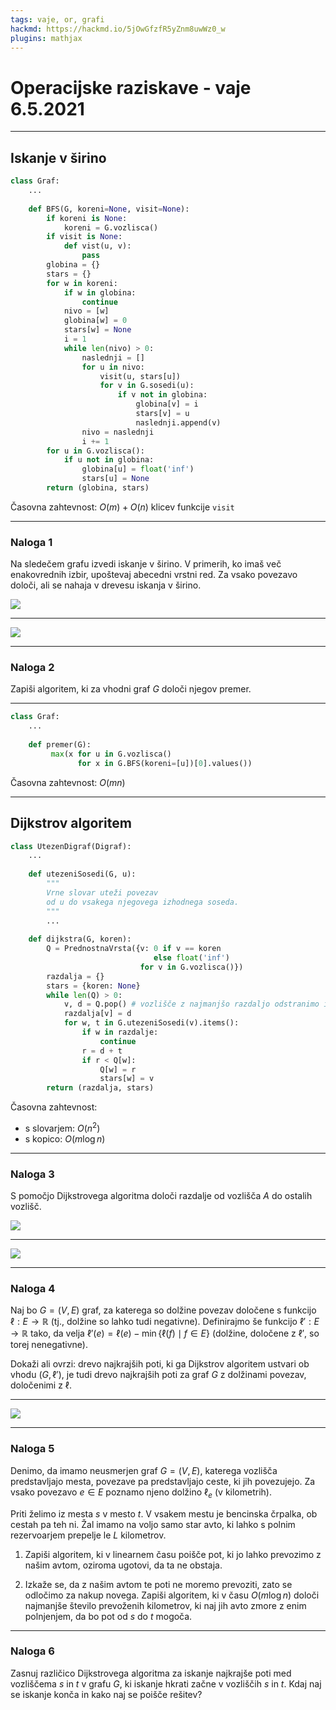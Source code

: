```yaml
---
tags: vaje, or, grafi
hackmd: https://hackmd.io/5jOwGfzfR5yZnm8uwWz0_w
plugins: mathjax
---
```

# Operacijske raziskave - vaje 6.5.2021

---

## Iskanje v širino

```python
class Graf:
    ...
    
    def BFS(G, koreni=None, visit=None):
        if koreni is None:
            koreni = G.vozlisca()
        if visit is None:
            def vist(u, v):
                pass
        globina = {}
        stars = {}
        for w in koreni:
            if w in globina:
                continue
            nivo = [w]
            globina[w] = 0
            stars[w] = None
            i = 1
            while len(nivo) > 0:
                naslednji = []
                for u in nivo:
                    visit(u, stars[u])
                    for v in G.sosedi(u):
                        if v not in globina:
                            globina[v] = i
                            stars[v] = u
                            naslednji.append(v)
                nivo = naslednji
                i += 1
        for u in G.vozlisca():
            if u not in globina:
                globina[u] = float('inf')
                stars[u] = None
        return (globina, stars)
```

Časovna zahtevnost: $O(m) + O(n)$ klicev funkcije `visit`

---

### Naloga 1

Na sledečem grafu izvedi iskanje v širino. V primerih, ko imaš več enakovrednih izbir, upoštevaj abecedni vrstni red. Za vsako povezavo določi, ali se nahaja v drevesu iskanja v širino.

![](https://jaanos.github.io/operacijske-raziskave/zapiski/2021/2021-05-06/graf1.png)

----

![](https://jaanos.github.io/operacijske-raziskave/zapiski/2021/2021-05-06/BFS.png)

---

### Naloga 2

Zapiši algoritem, ki za vhodni graf $G$ določi njegov premer.

----

```python
class Graf:
    ...
    
    def premer(G):
         max(x for u in G.vozlisca()
               for x in G.BFS(koreni=[u])[0].values())
```
Časovna zahtevnost: $O(mn)$

---

## Dijkstrov algoritem

```python
class UtezenDigraf(Digraf):
    ...
    
    def utezeniSosedi(G, u):
        """
        Vrne slovar uteži povezav
        od u do vsakega njegovega izhodnega soseda.
        """
        ...
        
    def dijkstra(G, koren):
        Q = PrednostnaVrsta({v: 0 if v == koren
                                else float('inf')
                             for v in G.vozlisca()})
        razdalja = {}
        stars = {koren: None}
        while len(Q) > 0:
            v, d = Q.pop() # vozlišče z najmanjšo razdaljo odstranimo iz vrste
            razdalja[v] = d
            for w, t in G.utezeniSosedi(v).items():
                if w in razdalje:
                    continue
                r = d + t
                if r < Q[w]:
                    Q[w] = r
                    stars[w] = v
        return (razdalja, stars)
```

Časovna zahtevnost:
* s slovarjem: $O(n^2)$
* s kopico: $O(m \log n)$

---

### Naloga 3

S pomočjo Dijkstrovega algoritma določi razdalje od vozlišča $A$ do ostalih vozlišč.

![](https://jaanos.github.io/operacijske-raziskave/zapiski/2021/2021-05-06/graf2.png)

----

![](https://jaanos.github.io/operacijske-raziskave/zapiski/2021/2021-05-06/dijkstra.png)

---

### Naloga 4

Naj bo $G = (V, E)$ graf, za katerega so dolžine povezav določene s funkcijo $\ell : E \to \mathbb{R}$ (tj., dolžine so lahko tudi negativne). Definirajmo še funkcijo $\ell' : E \to \mathbb{R}$ tako, da velja $\ell'(e) = \ell(e) - \min\{\ell(f) \mid f \in E\}$ (dolžine, določene z $\ell'$, so torej nenegativne). 

Dokaži ali ovrzi: drevo najkrajših poti, ki ga Dijkstrov algoritem ustvari ob vhodu $(G, \ell')$, je tudi drevo najkrajših poti za graf $G$ z dolžinami povezav, določenimi z $\ell$.

----

![](https://jaanos.github.io/operacijske-raziskave/zapiski/2021/2021-05-06/negdijkstra.png)

---

### Naloga 5

Denimo, da imamo neusmerjen graf $G = (V, E)$, katerega vozlišča predstavljajo mesta, povezave pa predstavljajo ceste, ki jih povezujejo. Za vsako povezavo $e \in E$ poznamo njeno dolžino ${\ell_e}$ (v kilometrih).

Priti želimo iz mesta $s$ v mesto $t$. V vsakem mestu je bencinska črpalka, ob cestah pa teh ni. Žal imamo na voljo samo star avto, ki lahko s polnim rezervoarjem prepelje le $L$ kilometrov.

1. Zapiši algoritem, ki v linearnem času poišče pot, ki jo lahko prevozimo z našim avtom, oziroma ugotovi, da ta ne obstaja.

2. Izkaže se, da z našim avtom te poti ne moremo prevoziti, zato se odločimo za nakup novega. Zapiši algoritem, ki v času $O(m \log n)$ določi najmanjše število prevoženih kilometrov, ki naj jih avto zmore z enim polnjenjem, da bo pot od $s$ do $t$ mogoča.

---

### Naloga 6

Zasnuj različico Dijkstrovega algoritma za iskanje najkrajše poti med vozliščema $s$ in $t$ v grafu $G$, ki iskanje hkrati začne v vozliščih $s$ in $t$. Kdaj naj se iskanje konča in kako naj se poišče rešitev?
